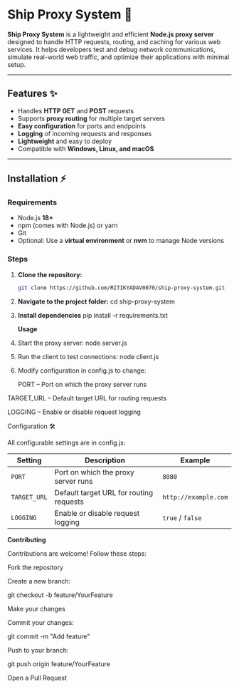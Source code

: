 # Ship Proxy System 🚢

**Ship Proxy System** is a lightweight and efficient **Node.js proxy server** designed to handle HTTP requests, routing, and caching for various web services. It helps developers test and debug network communications, simulate real-world web traffic, and optimize their applications with minimal setup.

---

## Features ✨

- Handles **HTTP GET** and **POST** requests  
- Supports **proxy routing** for multiple target servers  
- **Easy configuration** for ports and endpoints  
- **Logging** of incoming requests and responses  
- **Lightweight** and easy to deploy  
- Compatible with **Windows, Linux, and macOS**

---

## Installation ⚡

### Requirements

- Node.js **18+**  
- npm (comes with Node.js) or yarn  
- Git  
- Optional: Use a **virtual environment** or **nvm** to manage Node versions

### Steps

1. **Clone the repository:**
   ```bash
   git clone https://github.com/RITIKYADAV0070/ship-proxy-system.git

2. **Navigate to the project folder:**
   cd ship-proxy-system
3. **Install dependencies**
   pip install -r requirements.txt

   **Usage**

1. Start the proxy server:
   node server.js
2. Run the client to test connections:
   node client.js
3. Modify configuration in config.js to change:

   PORT – Port on which the proxy server runs

TARGET_URL – Default target URL for routing requests

  LOGGING – Enable or disable request logging

  Configuration 🛠️

All configurable settings are in config.js:

| Setting      | Description                             | Example              |
| ------------ | --------------------------------------- | -------------------- |
| `PORT`       | Port on which the proxy server runs     | `8080`               |
| `TARGET_URL` | Default target URL for routing requests | `http://example.com` |
| `LOGGING`    | Enable or disable request logging       | `true` / `false`     |

**Contributing** 

Contributions are welcome! Follow these steps:

Fork the repository

Create a new branch:

git checkout -b feature/YourFeature


Make your changes

Commit your changes:

git commit -m "Add feature"


Push to your branch:

git push origin feature/YourFeature


Open a Pull Request
